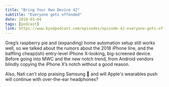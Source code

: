 ```yaml
---
title: "Bring Your Own Device 42"
subtitle: "Everyone gets offended"
date: 2018-03-04
tags: [podcast]
link: https://www.byodpodcast.com/episodes/episode-42-everyone-gets-offended/4/3/2018
---
```

Greg’s raspberry pie and (expanding) home automation setup still works well, so we talked about the rumors about the 2018 iPhone line, and the baffling cheap(ish) entry-level iPhone X-looking, big-screened device. Before going into MWC and the new notch trend, from Android vendors blindly copying the iPhone X’s notch without a good reason.

Also, Nati can’t stop praising Samsung 🤨 and will Apple's wearables push will continue with over-the-ear headphones?
